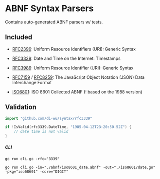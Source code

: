 # ABNF Syntax Parsers
Contains auto-generated ABNF parsers w/ tests.
## Included
- [RFC2396](https://tools.ietf.org/html/rfc2396): Uniform Resource Identifiers (URI): Generic Syntax
- [RFC3339](https://tools.ietf.org/html/rfc3339): Date and Time on the Internet: Timestamps
- [RFC3986](https://tools.ietf.org/html/rfc3986): Uniform Resource Identifier (URI): Generic Syntax
- [RFC7159](https://tools.ietf.org/html/rfc7159) /
  [RFC8259](https://tools.ietf.org/html/rfc8259): The JavaScript Object Notation (JSON) Data Interchange Format

- [ISO6801](https://tools.ietf.org/html/rfc3339#appendix-A): ISO 8601 Collected ABNF (! based on the 1988 version)

## Validation
```go
import "github.com/di-wu/syntax/rfc3339"

if !IsValid(rfc3339.DateTime, "1985-04-12T23:20:50.52Z") {
    // date time is not valid
}
```

##### CLI
```shell script
go run cli.go -rfc="3339"
```

```shell script
go run cli.go -in="./abnf/iso8601_date.abnf" -out="./iso8601/date.go" -pkg="iso68601" -core="DIGIT"  
```
